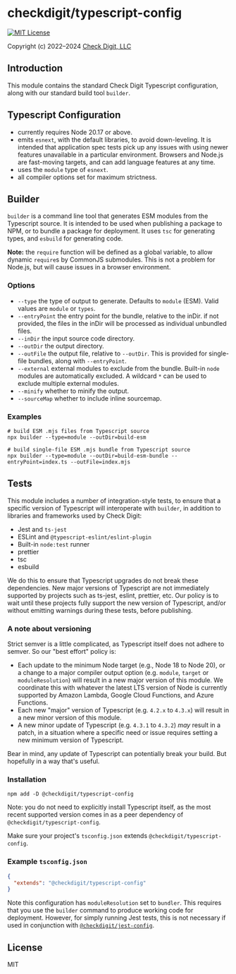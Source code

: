 # checkdigit/typescript-config

[![MIT License](https://img.shields.io/github/license/checkdigit/typescript-config)](https://github.com/checkdigit/typescript-config/blob/master/LICENSE.txt)

Copyright (c) 2022–2024 [Check Digit, LLC](https://checkdigit.com)

## Introduction

This module contains the standard Check Digit Typescript configuration, along with our standard build tool `builder`.

## Typescript Configuration

- currently requires Node 20.17 or above.
- emits `esnext`, with the default libraries, to avoid down-leveling. It is intended that application spec tests pick
  up any issues with using newer features unavailable in a particular environment. Browsers and Node.js are fast-moving
  targets, and can add language features at any time.
- uses the `module` type of `esnext`.
- all compiler options set for maximum strictness.

## Builder

`builder` is a command line tool that generates ESM modules from the Typescript source.
It is intended to be used when publishing a package to NPM, or to bundle a package for deployment.
It uses `tsc` for generating types, and `esbuild` for generating code.

**Note:** the `require` function will be defined as a global variable, to allow
dynamic `require`s by CommonJS submodules. This is not a problem for Node.js, but will cause issues in a browser environment.

### Options

- `--type` the type of output to generate. Defaults to `module` (ESM). Valid values are `module` or `types`.
- `--entryPoint` the entry point for the bundle, relative to the inDir. if not provided, the files in the inDir will
  be processed as individual unbundled files.
- `--inDir` the input source code directory.
- `--outDir` the output directory.
- `--outFile` the output file, relative to `--outDir`. This is provided for single-file bundles, along with `--entryPoint`.
- `--external` external modules to exclude from the bundle. Built-in `node` modules are automatically excluded.
  A wildcard `*` can be used to exclude multiple external modules.
- `--minify` whether to minify the output.
- `--sourceMap` whether to include inline sourcemap.

### Examples

```shell
# build ESM .mjs files from Typescript source
npx builder --type=module --outDir=build-esm

# build single-file ESM .mjs bundle from Typescript source
npx builder --type=module --outDir=build-esm-bundle --entryPoint=index.ts --outFile=index.mjs
```

## Tests

This module includes a number of integration-style tests, to ensure that a specific version of Typescript will interoperate
with `builder`, in addition to libraries and frameworks used by Check Digit:

- Jest and `ts-jest`
- ESLint and `@typescript-eslint/eslint-plugin`
- Built-in `node:test` runner
- prettier
- tsc
- esbuild

We do this to ensure that Typescript upgrades do not break these dependencies. New major versions of Typescript are not immediately
supported by projects such as ts-jest, eslint, prettier, etc. Our policy is to wait until these projects fully support
the new version of Typescript, and/or without emitting warnings during these tests, before publishing.

### A note about versioning

Strict semver is a little complicated, as Typescript itself does not adhere to semver. So our "best effort" policy is:

- Each update to the minimum Node target (e.g., Node 18 to Node 20), or a change to a major compiler output option
  (e.g. `module`, `target` or `moduleResolution`) will result in a new major version of this module.
  We coordinate this with whatever the latest LTS version of Node is currently supported by Amazon Lambda,
  Google Cloud Functions, and Azure Functions.
- Each new "major" version of Typescript (e.g. `4.2.x` to `4.3.x`) will result in a new minor version of this module.
- A new minor update of Typescript (e.g. `4.3.1` to `4.3.2`) _may_ result in a patch, in
  a situation where a specific need or issue requires setting a new minimum version of Typescript.

Bear in mind, any update of Typescript can potentially break your build. But hopefully in a way that's useful.

### Installation

```shell
npm add -D @checkdigit/typescript-config
```

Note: you do not need to explicitly install Typescript itself, as the most recent supported version comes in as a
peer dependency of `@checkdigit/typescript-config`.

Make sure your project's `tsconfig.json` extends `@checkdigit/typescript-config`.

### Example `tsconfig.json`

```json
{
  "extends": "@checkdigit/typescript-config"
}
```

Note this configuration has `moduleResolution` set to `bundler`. This requires that you use the `builder` command
to produce working code for deployment. However, for simply running Jest tests, this is not necessary if
used in conjunction with [`@checkdigit/jest-config`](https://github.com/checkdigit/jest-config).

## License

MIT
